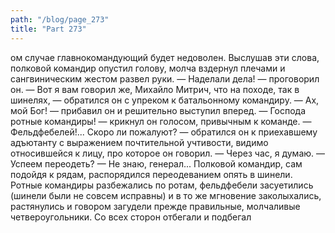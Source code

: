 ```yaml
---
path: "/blog/page_273"
title: "Part 273"
---
```


ом случае главнокомандующий будет недоволен.
Выслушав эти слова, полковой командир опустил голову, молча вздернул плечами и сангвиническим жестом развел руки.
— Наделали дела! — проговорил он. — Вот я вам говорил же, Михайло Митрич, что на походе, так в шинелях, — обратился он с упреком к батальонному командиру. — Ах, мой Бог! — прибавил он и решительно выступил вперед. — Господа ротные командиры! — крикнул он голосом, привычным к команде. — Фельдфебелей!... Скоро ли пожалуют? — обратился он к приехавшему адъютанту с выражением почтительной учтивости, видимо относившейся к лицу, про которое он говорил.
— Через час, я думаю.
— Успеем переодеть?
— Не знаю, генерал...
Полковой командир, сам подойдя к рядам, распорядился переодеванием опять в шинели. Ротные командиры разбежались по ротам, фельдфебели засуетились (шинели были не совсем исправны) и в то же мгновение заколыхались, растянулись и говором загудели прежде правильные, молчаливые четвероугольники. Со всех сторон отбегали и подбегал
